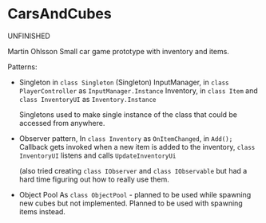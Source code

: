 # CarsAndCubes

UNFINISHED

Martin Ohlsson
Small car game prototype with inventory and items.

Patterns:
- Singleton in `class Singleton` (Singleton<T>)
  InputManager, in `class PlayerController` as `InputManager.Instance`
  Inventory, in `class Item` and `class InventoryUI` as `Inventory.Instance`
  
  Singletons used to make single instance of the class that could be accessed from anywhere.
    
- Observer pattern, 
  In `class Inventory` as `OnItemChanged`, in `Add();`
  Callback gets invoked when a new item is added to the inventory, `class InventoryUI` listens and calls `UpdateInventoryUi`
  
  (also tried creating `class IObserver` and `class IObservable` but had a hard time figuring out how to really use them.
  
  
- Object Pool
  As `class ObjectPool` - planned to be used while spawning new cubes but not implemented. Planned to be used with spawning items instead.
